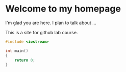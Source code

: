 # Welcome to my homepage

I'm glad you are here. I plan to talk about ...

This is a site for github lab course.

``` C++
#include <iostream>

int main()
{
    return 0;
}
```
